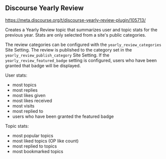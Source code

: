 ## Discourse Yearly Review

https://meta.discourse.org/t/discourse-yearly-review-plugin/105713/

Creates a Yearly Review topic that summarizes user and topic stats for the previous year.
Stats are only selected from a site's public categories.

The review categories can be configured with the `yearly_review_categories` Site Setting. The review is published to the category set in
the `yearly_review_publish_category` Site Setting. If the `yearly_review_featured_badge` setting is configured, users who
have been granted that badge will be displayed.

User stats:

- most topics
- most replies
- most likes given
- most likes received
- most visits
- most replied to
- users who have been granted the featured badge

Topic stats:

- most popular topics
- most liked topics (OP like count)
- most replied to topics
- most bookmarked topics
